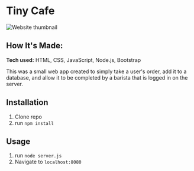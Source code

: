 # Tiny Cafe

![Website thumbnail](https://raw.githubusercontent.com/wadedesir/barista/main/thumbnail.PNG)

## How It's Made:

**Tech used:** HTML, CSS, JavaScript, Node.js, Bootstrap

This was a small web app created to simply take a user's order,  add it to a database, and allow it to be completed by a barista that is logged in on the server.

## Installation

1. Clone repo
2. run `npm install`

## Usage

1. run `node server.js`
2. Navigate to `localhost:8080`
